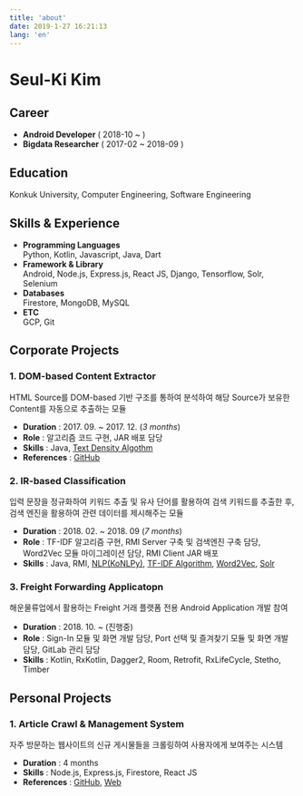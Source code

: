 ```yaml
---
title: 'about'
date: 2019-1-27 16:21:13
lang: 'en'
---
```


# Seul-Ki Kim

## Career

- **Android Developer** ( 2018-10 ~ )
- **Bigdata Researcher** ( 2017-02 ~ 2018-09 )

## Education

Konkuk University, Computer Engineering, Software Engineering

## Skills & Experience

- **Programming Languages**
  </br>Python, Kotlin, Javascript, Java, Dart
- **Framework & Library**
  </br>Android, Node.js, Express.js, React JS, Django, Tensorflow, Solr, Selenium
- **Databases**
  </br>Firestore, MongoDB, MySQL
- **ETC**
  </br>GCP, Git

## Corporate Projects

### 1. DOM-based Content Extractor

HTML Source를 DOM-based 기반 구조를 통하여 분석하여 해당 Source가 보유한 Content를 자동으로 추출하는 모듈

- **Duration** : 2017. 09. ~ 2017. 12. (_3 months_)
- **Role** : 알고리즘 코드 구현, JAR 배포 담당
- **Skills** : Java, [Text Density Algothm](http://ofey.me/papers/cetd-sigir11.pdf)
- **References** : [GitHub](https://github.com/rlatmfrl24/ContentExtractor)

### 2. IR-based Classification

입력 문장을 정규화하여 키워드 추출 및 유사 단어를 활용하여 검색 키워드를 추출한 후, 검색 엔진을 활용하여 관련 데이터를 제시해주는 모듈

- **Duration** : 2018. 02. ~ 2018. 09 (_7 months_)
- **Role** : TF-IDF 알고리즘 구현, RMI Server 구축 및 검색엔진 구축 담당, Word2Vec 모듈 마이그레이션 담당, RMI Client JAR 배포
- **Skills** : Java, RMI, [NLP(KoNLPy)](https://konlpy-ko.readthedocs.io/ko/v0.4.3/), [TF-IDF Algorithm](https://ko.wikipedia.org/wiki/Tf-idf), [Word2Vec](https://en.wikipedia.org/wiki/Word2vec), [Solr](https://lucene.apache.org/solr/)

### 3. Freight Forwarding Applicatopn

해운물류업에서 활용하는 Freight 거래 플랫폼 전용 Android Application 개발 참여

- **Duration** : 2018. 10. ~ (진행중)
- **Role** : Sign-In 모듈 및 화면 개발 담당, Port 선택 및 즐겨찾기 모듈 및 화면 개발 담당, GitLab 관리 담당
- **Skills** : Kotlin, RxKotlin, Dagger2, Room, Retrofit, RxLifeCycle, Stetho, Timber

## Personal Projects

### 1. Article Crawl & Management System

자주 방문하는 웹사이트의 신규 게시물들을 크롤링하여 사용자에게 보여주는 시스템

- **Duration** : 4 months
- **Skills** : Node.js, Express.js, Firestore, React JS
- **References** : [GitHub](https://github.com/rlatmfrl24/peppermint), [Web](https://rlatmfrl24.github.io/peppermint/)

<!-- <div align="center">

_Thank you for reading my resume. If you want to contact me, Please send me an email._

</div> -->

